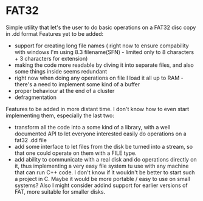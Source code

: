 # FAT32
Simple utility that let's the user to do basic operations on a FAT32 disc copy in .dd format
Features yet to be added:
  - support for creating long file names ( right now to ensure compability with windows I'm using 8.3 filename(SFN) - limited only to 8     characters + 3 characters for extension)
  - making the code more readable by diving it into separate files, and also some things  inside seems redundant
  - right now when doing any operations on file I load it all up to RAM - there's a need to implement some kind of a buffer
  - proper behaviour at the end of a cluster
  - defragmentation

Features to be added in more distant time. I don't know how to even start implementing them, especially the last two:
  - transform all the code into a some kind of a library, with a well documented API to let everyone interested easily do operations on a      fat32 .dd file
  - add some interface to let files from the disk be turned into a stream, so that one could operate on them with a FILE type.
  - add ability to communicate with a real disk and do operations directly on it, thus implementing a very easy file system tu use with any    machine that can run C++ code. I don't know if it wouldn't be better to start such a project in C. Maybe it would be more portable /      easy to use on small systems? Also I might consider addind support for earlier versions of FAT, more suitable for smaller disks.

